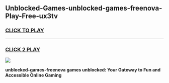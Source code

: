 
## Unblocked-Games-unblocked-games-freenova-Play-Free-ux3tv
<h3>
<a href="https://premium76.site?title=unblocked-games-freenova&ref=15A">CLICK TO PLAY</a></h3>
<hr>

<h3>
<a href="https://premium76.site?title=unblocked-games-freenova&ref=15A">CLICK 2 PLAY</a>
  
</h3>

<a href="https://premium76.site?title=unblocked-games-freenova&ref=15A"><img src="https://clearcache.store/games.png"></a>


**unblocked-games-freenova games unblocked: Your Gateway to Fun and Accessible Online Gaming**
